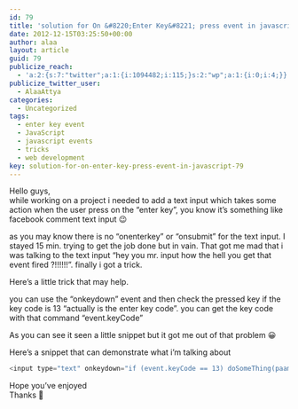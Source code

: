 ```yaml
---
id: 79
title: 'solution for On &#8220;Enter Key&#8221; press event in javascript'
date: 2012-12-15T03:25:50+00:00
author: alaa
layout: article
guid: 79
publicize_reach:
  - 'a:2:{s:7:"twitter";a:1:{i:1094482;i:115;}s:2:"wp";a:1:{i:0;i:4;}}'
publicize_twitter_user:
  - AlaaAttya
categories:
  - Uncategorized
tags:
  - enter key event
  - JavaScript
  - javascript events
  - tricks
  - web development
key: solution-for-on-enter-key-press-event-in-javascript-79
---
```

Hello guys,  
while working on a project i needed to add a text input which takes some action when the user press on the &#8220;enter key&#8221;, you know it&#8217;s something like facebook comment text input 😉

as you may know there is no &#8220;onenterkey&#8221; or &#8220;onsubmit&#8221; for the text input. I stayed 15 min. trying to get the job done but in vain. That got me mad that i was talking to the text input &#8220;hey you mr. input how the hell you get that event fired ?!!!!!!&#8221;. finally i got a trick.

Here&#8217;s a little trick that may help.

you can use the &#8220;onkeydown&#8221; event and then check the pressed key if the key code is 13 &#8220;actually is the enter key code&#8221;. you can get the key code with that command &#8220;event.keyCode&#8221; 

As you can see it seen a little snippet but it got me out of that problem 😀

Here&#8217;s a snippet that can demonstrate what i&#8217;m talking about

```js 
<input type="text" onkeydown="if (event.keyCode == 13) doSomeThing(paam1 , param2.....);" >
``` 

Hope you&#8217;ve enjoyed  
Thanks 🙂